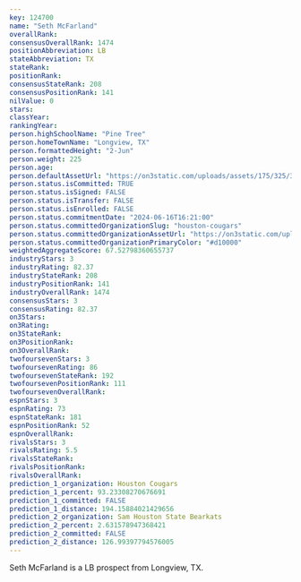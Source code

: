 ```yaml
---
key: 124700
name: "Seth McFarland"
overallRank: 
consensusOverallRank: 1474
positionAbbreviation: LB
stateAbbreviation: TX
stateRank: 
positionRank: 
consensusStateRank: 208
consensusPositionRank: 141
nilValue: 0
stars: 
classYear: 
rankingYear: 
person.highSchoolName: "Pine Tree"
person.homeTownName: "Longview, TX"
person.formattedHeight: "2-Jun"
person.weight: 225
person.age: 
person.defaultAssetUrl: "https://on3static.com/uploads/assets/175/325/325175.png"
person.status.isCommitted: TRUE
person.status.isSigned: FALSE
person.status.isTransfer: FALSE
person.status.isEnrolled: FALSE
person.status.commitmentDate: "2024-06-16T16:21:00"
person.status.committedOrganizationSlug: "houston-cougars"
person.status.committedOrganizationAssetUrl: "https://on3static.com/uploads/assets/805/149/149805.svg"
person.status.committedOrganizationPrimaryColor: "#d10000"
weightedAggregateScore: 67.52798360655737
industryStars: 3
industryRating: 82.37
industryStateRank: 208
industryPositionRank: 141
industryOverallRank: 1474
consensusStars: 3
consensusRating: 82.37
on3Stars: 
on3Rating: 
on3StateRank: 
on3PositionRank: 
on3OverallRank: 
twofoursevenStars: 3
twofoursevenRating: 86
twofoursevenStateRank: 192
twofoursevenPositionRank: 111
twofoursevenOverallRank: 
espnStars: 3
espnRating: 73
espnStateRank: 181
espnPositionRank: 52
espnOverallRank: 
rivalsStars: 3
rivalsRating: 5.5
rivalsStateRank: 
rivalsPositionRank: 
rivalsOverallRank: 
prediction_1_organization: Houston Cougars
prediction_1_percent: 93.23308270676691
prediction_1_committed: FALSE
prediction_1_distance: 194.15884021429656
prediction_2_organization: Sam Houston State Bearkats
prediction_2_percent: 2.631578947368421
prediction_2_committed: FALSE
prediction_2_distance: 126.99397794576005
---
```

Seth McFarland is a LB prospect from Longview, TX.